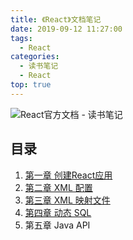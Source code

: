 ```yaml
---
title: 《React》文档笔记
date: 2019-09-12 11:27:00
tags: 
  - React
categories:
  - 读书笔记
  - React
top: true
---
```


![React官方文档 - 读书笔记](https://i.loli.net/2019/09/25/T6tIHkAJMZm2yXB.png)

<!-- More -->

## 目录

1. [第一章 创建React应用](/2019/09/12/读书笔记/《MyBatis》/1_入门/index.html)
2. [第二章 XML 配置](/2019/09/12/读书笔记/《MyBatis》/2_XML配置/index.html)
3. [第三章 XML 映射文件](/2019/09/12/读书笔记/《MyBatis》/3_XML映射文件/index.html)
4. [第四章 动态 SQL](/2019/09/12/读书笔记/《MyBatis》/4_动态SQL/index.html)
5. 第五章 Java API